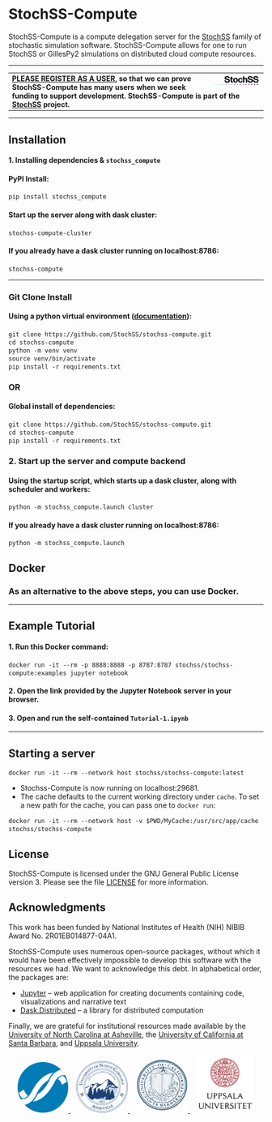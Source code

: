 # StochSS-Compute

StochSS-Compute is a compute delegation server for the [StochSS](https://github.com/StochSS) family of stochastic simulation software. StochSS-Compute allows for one to run StochSS or GillesPy2 simulations on distributed cloud compute resources.
***
<table><tr><td><b>
<img width="20%" align="right" src="https://raw.githubusercontent.com/StochSS/GillesPy2/develop/.graphics/stochss-logo.png">
<a href="https://docs.google.com/forms/d/12tAH4f8CJ-3F-lK44Q9uQHFio_mGoK0oY829q5lD7i4/viewform">PLEASE REGISTER AS A USER</a>, so that we can prove StochSS-Compute has many users when we seek funding to support development. StochSS-Compute is part of the <a href="http://www.stochss.org">StochSS</a> project.
</td></tr></table>

***
## Installation 

#### 1. Installing dependencies & `stochss_compute`
#### PyPI Install:
```
pip install stochss_compute
```
#### Start up the server along with dask cluster:
```
stochss-compute-cluster
```
#### If you already have a dask cluster running on localhost:8786:
```
stochss-compute
```
***
### Git Clone Install
#### Using a python virtual environment ([documentation](https://packaging.python.org/guides/installing-using-pip-and-virtual-environments/#creating-a-virtual-environment)):
```
git clone https://github.com/StochSS/stochss-compute.git
cd stochss-compute
python -m venv venv 
source venv/bin/activate
pip install -r requirements.txt
```
### OR
#### Global install of dependencies:
```
git clone https://github.com/StochSS/stochss-compute.git
cd stochss-compute
pip install -r requirements.txt
```

### 2. Start up the server and compute backend
#### Using the startup script, which starts up a dask cluster, along with scheduler and workers:
```
python -m stochss_compute.launch cluster 
```
#### If you already have a dask cluster running on localhost:8786:
```
python -m stochss_compute.launch
```

## Docker
### As an alternative to the above steps, you can use Docker.
***
## Example Tutorial
#### 1. Run this Docker command:
```
docker run -it --rm -p 8888:8888 -p 8787:8787 stochss/stochss-compute:examples jupyter notebook
```
#### 2. Open the link provided by the Jupyter Notebook server in your browser.
#### 3. Open and run the self-contained `Tutorial-1.ipynb`
***
## Starting a server

```
docker run -it --rm --network host stochss/stochss-compute:latest
```

- Stochss-Compute is now running on localhost:29681.
- The cache defaults to the current working directory under `cache`. To set a new path for the cache, you can pass one to `docker run`:
```
docker run -it --rm --network host -v $PWD/MyCache:/usr/src/app/cache stochss/stochss-compute
```

License
-------

StochSS-Compute is licensed under the GNU General Public License version 3.  Please see the file [LICENSE](https://github.com/StochSS/stochss-compute/blob/main/LICENSE.md) for more information.

Acknowledgments
---------------

This work has been funded by National Institutes of Health (NIH) NIBIB Award No. 2R01EB014877-04A1.

StochSS-Compute uses numerous open-source packages, without which it would have been effectively impossible to develop this software with the resources we had.  We want to acknowledge this debt.  In alphabetical order, the packages are:

* [Jupyter](https://jupyter.org) &ndash; web application for creating documents containing code, visualizations and narrative text
* [Dask.Distributed](https://distributed.dask.org) &ndash; a library for distributed computation

Finally, we are grateful for institutional resources made available by the [University of North Carolina at Asheville](https://www.unca.edu), the [University of California at Santa Barbara](https://ucsb.edu), and [Uppsala University](https://www.it.uu.se).

<div align="center">
  <a href="https://www.nigms.nih.gov">
    <img width="100" height="100" src="https://raw.githubusercontent.com/StochSS/GillesPy2/develop/.graphics/US-NIH-NIGMS-Logo.png">
  </a>
  &nbsp;&nbsp;
  <a href="https://www.unca.edu">
    <img height="102" src="https://raw.githubusercontent.com/StochSS/GillesPy2/develop/.graphics/UNCASEAL_blue.png">
  </a>
  &nbsp;&nbsp;
  <a href="https://www.ucsb.edu">
    <img height="108" src="https://raw.githubusercontent.com/StochSS/GillesPy2/develop/.graphics/ucsb-seal-navy.jpg">
  </a>
  &nbsp;&nbsp;
  <a href="https://www.it.uu.se">
    <img height="115" src="https://raw.githubusercontent.com/StochSS/GillesPy2/develop/.graphics/uppsala-universitet-logo-svg-vector.png">
  </a>
</div>
